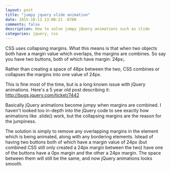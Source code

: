 ```yaml
---
layout: post
title: "jumpy jquery slide animation"
date: 2015-10-11 13:00:21 -0700
comments: false
description: How to solve jumpy jQuery animations such as slide
categories: jquery, css
---
```


CSS uses collapsing margins. What this means is that when two objects both have a margin value which overlaps, the margins are combines. So say you have two buttons, both of which have margin: 24px;.

Rather than creating a space of 48px between the two, CSS combines or collapses the margins into one value of 24px.

This is fine most of the time, but is a long known issue with jQuery animations. Here's a 5 year old post describing it:
http://bugs.jquery.com/ticket/7442

Basically jQuery animations become jumpy when margins are combined. I haven't looked too in-depth into the jQuery code to see exactly how animations like .slide() work, but the collapsing margins are the reason for the jumpiness. 

The solution is simply to remove any overlapping margins in the element which is being animated, along with any bordering elements. Istead of having two buttons both of which have a margin value of 24px (but combined CSS still only created a 24px margin between the two) have one of the buttons have a 0px margin and the other a 24px margin. The space between them will still be the same, and now jQuery animations looks smooth.
